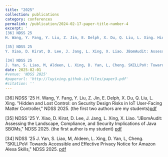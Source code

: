 ```yaml
---
title: "2025"
collection: publications
category: conferences
permalink: /publication/2024-02-17-paper-title-number-4
excerpt: '
[36] NDSS 25 
H. Wang, Y. Fang, Y. Liu, Z. Jin, E. Delph, X. Du, Q. Liu, L. Xing. Hidden and Lost Control: on Security Design Risks in IoT User-Facing Matter Controller. NDSS 2025. (the first two authors are my students)[pdf]()

[35] NDSS 25
Y. Xiao, D. Kirat, D. Lee, J. Jang, L. Xing, X. Liao. JBomAudit: Assessing the Landscape, Compliance, and Security Implications of Java SBOMs. NDSS 2025. (the first author is my student) [pdf]()

[34] NDSS 25
J. Yan, S. Liao, M, Aldeen, L. Xing, D. Yan, L, Cheng. SKILLPoV: Towards Accessible and Effective Privacy Notice for Amazon Alexa Skills. NDSS 2025. [pdf]()'
date: 2025-02-01
#venue: 'NDSS 2025'
#paperurl: 'http://luyixing.github.io/files/paper3.pdf'
#citation: ''
---
```


[36] NDSS '25 H. Wang, Y. Fang, Y. Liu, Z. Jin, E. Delph, X. Du, Q. Liu, L. Xing. "Hidden and Lost Control: on Security Design Risks in IoT User-Facing Matter Controller," NDSS 2025. (the first two authors are my students)[pdf]()

[35] NDSS '25
Y. Xiao, D. Kirat, D. Lee, J. Jang, L. Xing, X. Liao. "JBomAudit: Assessing the Landscape, Compliance, and Security Implications of Java SBOMs," NDSS 2025. (the first author is my student) [pdf]()

[34] NDSS '25
J. Yan, S. Liao, M, Aldeen, L. Xing, D. Yan, L, Cheng. "SKILLPoV: Towards Accessible and Effective Privacy Notice for Amazon Alexa Skills," NDSS 2025. [pdf]()